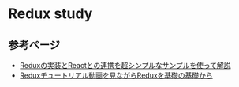 # Redux study
## 参考ページ
+ [Reduxの実装とReactとの連携を超シンプルなサンプルを使って解説](https://mae.chab.in/archives/2885)
+ [Reduxチュートリアル動画を見ながらReduxを基礎の基礎から](https://qiita.com/insight3110/items/4d212ecef6992e8eaee5)
